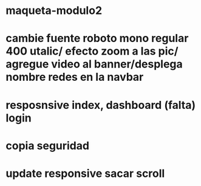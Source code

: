 # maqueta-modulo2
# cambie fuente roboto mono regular 400 utalic/ efecto zoom a las pic/ agregue video al banner/desplega nombre redes en la navbar

# resposnsive index, dashboard (falta) login
# copia seguridad
# update responsive sacar scroll